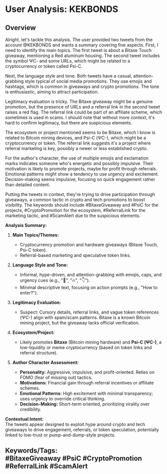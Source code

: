 # User Analysis: KEKBONDS

## Overview

<think>
Alright, let's tackle this analysis. The user provided two tweets from the account @KEKBONDS and wants a summary covering five aspects. First, I need to identify the main topics. The first tweet is about a Bitaxe Touch giveaway, mentioning a Red aluminum housing. The second tweet includes the symbol ΨC- and some URLs, which might be related to a cryptocurrency or token called Psi-C.

Next, the language style and tone. Both tweets have a casual, attention-grabbing style typical of social media promotions. They use emojis and hashtags, which is common in giveaways and crypto promotions. The tone is enthusiastic, aiming to attract participation.

Legitimacy evaluation is tricky. The Bitaxe giveaway might be a genuine promotion, but the presence of URLs and a referral link in the second tweet raises a red flag. The referral link could be part of an affiliate scheme, which sometimes is used in scams. I should note that without more context, it's hard to confirm legitimacy, but there are suspicious elements.

The ecosystem or project mentioned seems to be Bitaxe, which I know is related to Bitcoin mining devices, and Psi-C (ΨC-), which might be a cryptocurrency or token. The referral link suggests it's a project where referral marketing is key, possibly a newer or less established crypto.

For the author's character, the use of multiple emojis and exclamation marks indicates someone who's energetic and possibly impulsive. Their motivation is likely to promote projects, maybe for profit through referrals. Emotional patterns might show a tendency to use urgency and excitement. Decision-making seems impulsive, focusing on quick engagement rather than detailed content.

Putting the tweets in context, they're trying to drive participation through giveaways, a common tactic in crypto and tech promotions to boost visibility. The keywords should include #BitaxeGiveaway and #PsiC for the projects, #CryptoPromotion for the ecosystem, #ReferralLink for the marketing tactic, and #ScamAlert due to the suspicious elements.
</think>

**Analysis Summary:**  

1. **Main Topics/Themes:**  
   - Cryptocurrency promotion and hardware giveaways (Bitaxe Touch, Psi-C token).  
   - Referral-based marketing and speculative token links.  

2. **Language Style and Tone:**  
   - Informal, hype-driven, and attention-grabbing with emojis, caps, and urgency cues (e.g., "🚨", "🔥", "👇").  
   - Minimal descriptive text, focusing on action prompts (e.g., "How to enter?").  

3. **Legitimacy Evaluation:**  
   - Suspect: Cursory details, referral links, and vague token references (ΨC-) align with spam/scam patterns. Bitaxe is a known Bitcoin mining project, but the giveaway lacks official verification.  

4. **Ecosystem/Project:**  
   - Likely promotes **Bitaxe** (Bitcoin mining hardware) and **Psi-C (ΨC-)**, a low-liquidity or meme cryptocurrency (based on token links and referral structure).  

5. **Author Character Assessment:**  
   - **Personality:** Aggressive, impulsive, and profit-oriented. Relies on FOMO (fear of missing out) tactics.  
   - **Motivations:** Financial gain through referral incentives or affiliate schemes.  
   - **Emotional Patterns:** High excitement with minimal transparency; uses urgency to override critical thinking.  
   - **Decision-Making:** Short-term oriented, prioritizing virality over credibility.  

**Contextual Intent:**  
The tweets appear designed to exploit hype around crypto and tech giveaways to drive engagement, referrals, or token speculation, potentially linked to low-trust or pump-and-dump-style projects.  

**Keywords/Tags:**  
#BitaxeGiveaway #PsiC #CryptoPromotion #ReferralLink #ScamAlert
---
